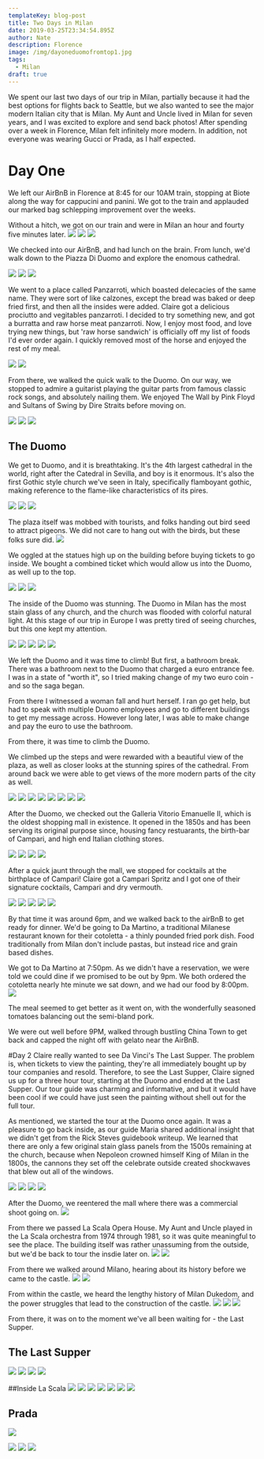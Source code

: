 ```yaml
---
templateKey: blog-post
title: Two Days in Milan
date: 2019-03-25T23:34:54.895Z
author: Nate
description: Florence
image: /img/dayoneduomofromtop1.jpg
tags:
  - Milan
draft: true
---
```


We spent our last two days of our trip in Milan, partially because it had the best options for flights back to Seattle, but we also wanted to see the major modern Italian city that is Milan. My Aunt and Uncle lived in Milan for seven years, and I was excited to explore and send back photos! After spending over a week in Florence, Milan felt infinitely more modern. In addition, not everyone was wearing Gucci or Prada, as I half expected. 

# Day One

We left our AirBnB in Florence at 8:45 for our 10AM train, stopping at Biote along the way for cappucini and panini. We got to the train and applauded our marked bag schlepping improvement over the weeks. 

Without a hitch, we got on our train and were in Milan an hour and fourty five minutes later. 
![](/img/milano/dayOneFirenzeToMilan.jpg)
![](/img/milano/dayOneOnTrainToMilan.jpg)
![](/img/milano/dayOneCentralStation.jpg)

We checked into our AirBnB, and had lunch on the brain. From lunch, we'd walk down to the Piazza Di Duomo and explore the enomous cathedral. 

![](/img/milano/DayOneWalkingStreet.jpg)
![](/img/milano/DayOneWalkingTrolly.jpg)
![](/img/milano/DayOneWalkingPlazaWithUrbanArt.jpg)

We went to a place called Panzarroti, which boasted delecacies of the same name. They were sort of like calzones, except the bread was baked or deep fried first, and then all the insides were added. Claire got a delicious prociutto and vegitables panzarroti. I decided to try something new, and got a burratta and raw horse meat panzarroti. Now, I enjoy most food, and love trying new things, but 'raw horse sandwich' is officially off my list of foods I'd ever order again. I quickly removed most of the horse and enjoyed the rest of my meal. 

![](/img/milano/dayOneLunchClaires.jpg)
![](/img/milano/dayOneLunchNates.jpg)

From there, we walked the quick walk to the Duomo. On our way, we stopped to admire a guitarist playing the guitar parts from famous classic rock songs, and absolutely nailing them. We enjoyed The Wall by Pink Floyd and Sultans of Swing by Dire Straits before moving on. 

![](/img/milano/dayOneGuitarist1.jpg)
![](/img/milano/dayOneGuitarist2.jpg)
![](/img/milano/DayOneWalkingNearDuomo.jpg)

## The Duomo

We get to Duomo, and it is breathtaking. It's the 4th largest cathedral in the world, right after the Catedral in Sevilla, and boy is it enormous. It's also the first Gothic style church we've seen in Italy, specifically flamboyant gothic, making reference to the flame-like characteristics of its pires. 

![](/img/milano/DayOneDuomoOutside1.jpg)
![](/img/milano/dayOneDuomoOutside2.jpg)
![](/img/milano/dayOneDuomoOutsideSide.jpg)

The plaza itself was mobbed with tourists, and folks handing out bird seed to attract pigeons. We did not care to hang out with the birds, but these folks sure did. 
![](/img/milano/DayOnePlazaPeopleWIthBirds.jpg)

We oggled at the statues high up on the building before buying tickets to go inside. We bought a combined ticket which would allow us into the Duomo, as well up to the top.

![](/img/milano/dayOneDuomoStatue1.jpg)
![](/img/milano/dayOneDuomoStatue2.jpg)
![](/img/milano/dayOneDuomoStatue3.jpg)

The inside of the Duomo was stunning. The Duomo in Milan has the most stain glass of any church, and the church was flooded with colorful natural light. At this stage of our trip in Europe I was pretty tired of seeing churches, but this one kept my  attention. 

![](/img/milano/DayOneDuomoInside1.jpg)
![](/img/milano/DayOneDuomoInside2.jpg)
![](/img/milano/DayOneDuomoInside3.jpg)
![](/img/milano/DayOneDuomoInside4.jpg)
![](/img/milano/DayOneDuomoInside5.jpg)

We left the Duomo and it was time to climb! But first, a bathroom break. There was a bathroom next to the Duomo that charged a euro entrance fee. I was in a state of "worth it", so I tried making change of my two euro coin - and so the saga began.

From there I witnessed a woman fall and hurt herself. I ran go get help, but had to speak with multiple Duomo employees and go to different buildings to get my message across. However long later, I was able to make change and pay the euro to use the bathroom. 

 From there, it was time to climb the Duomo.  

We climbed up the steps and were rewarded with a beautiful view of the plaza, as well as closer looks at the stunning spires of the cathedral. From around back we were able to get views of the more modern parts of the city as well. 

![](/img/milano/DayOneDuomoClimb1.jpg)
![](/img/milano/DayOneDuomoClimb2.jpg)
![](/img/milano/DayOneDuomoFromTop1.jpg)
![](/img/milano/DayOneDuomoFromTop2.jpg)
![](/img/milano/dayOneDuomoFromTop3.jpg)
![](/img/milano/dayOneDuomoFromTop4.jpg)
![](/img/milano/dayOneDuomoFromTopFilming.jpg)
![](/img/milano/dayOneDuomoFromTopBahbes.jpg)

After the Duomo, we checked out the Galleria Vitorio Emanuelle II, which is the oldest shopping mall in existence. It opened in the 1850s and has been serving its original purpose since, housing fancy restuarants, the birth-bar of Campari, and high end Italian clothing stores. 

![](/img/milano/DayOneMallFromPlaza.jpg)
![](/img/milano/dayOneMall1.jpg)
![](/img/milano/dayOneMall2.jpg)
![](/img/milano/dayOneMall3.jpg)

After a quick jaunt through the mall, we stopped for cocktails at the birthplace of Campari! Claire got a Campari Spritz and I got one of their signature cocktails, Campari and dry vermouth. 

![](/img/milano/dayOneCampariBar1.jpg)
![](/img/milano/dayOneCampariBar2.jpg)
![](/img/milano/dayOneCampariBar3.jpg)
![](/img/milano/dayOneCampariBar4.jpg)
![](/img/milano/dayOneCampariBar5.jpg)

By that time it was around 6pm, and we walked back to the airBnB to get ready for dinner. We'd be going to Da Martino, a traditional Milanese restaurant known for their cotoletta - a thinly pounded fried pork dish. Food traditionally from Milan don't include pastas, but instead rice and grain based dishes. 

We got to Da Martino at 7:50pm. As we didn't have a reservation, we were told we could dine if we promised to be out by 9pm. We both ordered the cotoletta nearly hte minute we sat down, and we had our food by 8:00pm. 
![](/img/milano/dayOneDinner.jpg)

The meal seemed to get better as it went on, with the wonderfully seasoned tomatoes balancing out the semi-bland pork. 

We were out well before 9PM, walked through bustling China Town to get back and capped the night off with gelato near the AirBnB. 

#Day 2
Claire really wanted to see Da Vinci's The Last Supper. The problem is, when tickets to view the painting, they're all immediately bought up by tour companies and resold. Therefore, to see the Last Supper, Claire signed us up for a three hour tour, starting at the Duomo and ended at the Last Supper. Our tour guide was charming and informative, and but it would have been cool if we could have just seen the painting without shell out for the full tour. 

As mentioned, we started the tour at the Duomo once again. It was a pleasure to go back inside, as our guide Maria shared additional insight that we didn't get from the Rick Steves guidebook writeup. We learned that there are only a few original stain glass panels from the 1500s remaining at the church, because when Nepoleon crowned himself King of Milan in the 1800s, the cannons they set off the celebrate outside created shockwaves that blew out all of the windows. 

![](/img/milano/dayTwoInsideDuomo.jpg)
![](/img/milano/dayTwoInsideDuomo2.jpg)
![](/img/milano/dayTwoInsideDuomoFloor.jpg)
![](/img/milano/dayTwoInsideDuomoSkinnedDude.jpg)

After the Duomo, we reentered the mall where there was a commercial shoot going on. 
![](/img/milano/dayTwoShootingAtTheMall.jpg)

From there we passed La Scala Opera House. My Aunt and Uncle played in the La Scala orchestra from 1974 through 1981, so it was quite meaningful to see the place. The building itself was rather unassuming from the outside, but we'd be back to tour the insdie later on.
![](/img/milano/dayTwolaScalaOutside.jpg)
![](/img/milano/dayTwoLaScalaOutside2.jpg)

From there we walked around Milano, hearing about its history before we came to the castle. 
![](/img/milano/dayTwoWalkingAroundMilan.jpg)
![](/img/milano/dayTwoWalkingAroundMilan2.jpg)

From within the castle, we heard the lengthy history of Milan Dukedom, and the power struggles that lead to the construction of the castle. 
![](/img/milano/dayTwoOutsideCastle.jpg)
![](/img/milano/dayTwoOutsideCastle2.jpg)
![](/img/milano/dayTwoInsideCastleRoyalty.jpg)

From there, it was on to the moment we've all been waiting for - the Last Supper. 

## The Last Supper
![](/img/milano/dayTwoLastSupper1.jpg)
![](/img/milano/dayTwoLastSupper2.jpg)
![](/img/milano/dayTwoLastSupper3.jpg)
![](/img/milano/dayTwoLastSupper4.jpg)

##Inside La Scala
![](/img/milano/dayTwoInsideLaScala1.jpg)
![](/img/milano/dayTwoInsideLaScala2.jpg)
![](/img/milano/dayTwoInsideLaScala3.jpg)
![](/img/milano/dayTwoInsideLaScala4.jpg)
![](/img/milano/dayTwoInsideLaScalaDay2.jpg)
![](/img/milano/dayTwoInsideLaScalaMuseum1.jpg)
![](/img/milano/dayTwoInsideLaScalaMuseum3.jpg)

## Prada
![](/img/milano/dayTwoMallPrada.jpg)

![](/img/milano/dayTwoFloofs.jpg)
![](/img/milano/dayTwoGelato.jpg)
![](/img/milano/dayTwoCienMontaditos.jpg)
